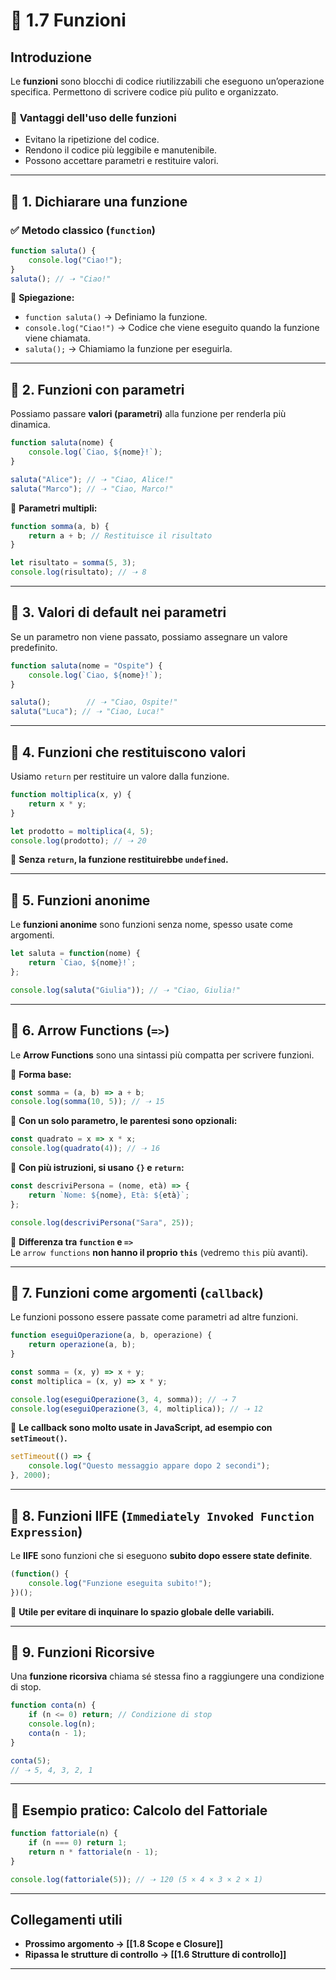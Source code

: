 # 📜 1.7 Funzioni

## Introduzione

Le **funzioni** sono blocchi di codice riutilizzabili che eseguono un’operazione specifica. Permettono di scrivere codice più pulito e organizzato.

### 📌 **Vantaggi dell'uso delle funzioni**

- Evitano la ripetizione del codice.
- Rendono il codice più leggibile e manutenibile.
- Possono accettare parametri e restituire valori.

---

## 🔹 1. Dichiarare una funzione

### ✅ **Metodo classico (`function`)**

```js
function saluta() {
    console.log("Ciao!");
}
saluta(); // ➝ "Ciao!"
```

📌 **Spiegazione:**

- `function saluta()` → Definiamo la funzione.
- `console.log("Ciao!")` → Codice che viene eseguito quando la funzione viene chiamata.
- `saluta();` → Chiamiamo la funzione per eseguirla.

---

## 🔹 2. Funzioni con parametri

Possiamo passare **valori (parametri)** alla funzione per renderla più dinamica.

```js
function saluta(nome) {
    console.log(`Ciao, ${nome}!`);
}

saluta("Alice"); // ➝ "Ciao, Alice!"
saluta("Marco"); // ➝ "Ciao, Marco!"
```

📌 **Parametri multipli:**

```js
function somma(a, b) {
    return a + b; // Restituisce il risultato
}

let risultato = somma(5, 3);
console.log(risultato); // ➝ 8
```

---

## 🔹 3. Valori di default nei parametri

Se un parametro non viene passato, possiamo assegnare un valore predefinito.

```js
function saluta(nome = "Ospite") {
    console.log(`Ciao, ${nome}!`);
}

saluta();        // ➝ "Ciao, Ospite!"
saluta("Luca"); // ➝ "Ciao, Luca!"
```

---

## 🔹 4. Funzioni che restituiscono valori

Usiamo `return` per restituire un valore dalla funzione.

```js
function moltiplica(x, y) {
    return x * y;
}

let prodotto = moltiplica(4, 5);
console.log(prodotto); // ➝ 20
```

📌 **Senza `return`, la funzione restituirebbe `undefined`.**

---

## 🔹 5. Funzioni anonime

Le **funzioni anonime** sono funzioni senza nome, spesso usate come argomenti.

```js
let saluta = function(nome) {
    return `Ciao, ${nome}!`;
};

console.log(saluta("Giulia")); // ➝ "Ciao, Giulia!"
```

---

## 🔹 6. Arrow Functions (`=>`)

Le **Arrow Functions** sono una sintassi più compatta per scrivere funzioni.

📌 **Forma base:**

```js
const somma = (a, b) => a + b;
console.log(somma(10, 5)); // ➝ 15
```

📌 **Con un solo parametro, le parentesi sono opzionali:**

```js
const quadrato = x => x * x;
console.log(quadrato(4)); // ➝ 16
```

📌 **Con più istruzioni, si usano `{}` e `return`:**

```js
const descriviPersona = (nome, età) => {
    return `Nome: ${nome}, Età: ${età}`;
};

console.log(descriviPersona("Sara", 25));
```

📌 **Differenza tra `function` e `=>`**  
Le `arrow functions` **non hanno il proprio `this`** (vedremo `this` più avanti).

---

## 🔹 7. Funzioni come argomenti (`callback`)

Le funzioni possono essere passate come parametri ad altre funzioni.

```js
function eseguiOperazione(a, b, operazione) {
    return operazione(a, b);
}

const somma = (x, y) => x + y;
const moltiplica = (x, y) => x * y;

console.log(eseguiOperazione(3, 4, somma)); // ➝ 7
console.log(eseguiOperazione(3, 4, moltiplica)); // ➝ 12
```

📌 **Le callback sono molto usate in JavaScript, ad esempio con `setTimeout()`.**

```js
setTimeout(() => {
    console.log("Questo messaggio appare dopo 2 secondi");
}, 2000);
```

---

## 🔹 8. Funzioni IIFE (`Immediately Invoked Function Expression`)

Le **IIFE** sono funzioni che si eseguono **subito dopo essere state definite**.

```js
(function() {
    console.log("Funzione eseguita subito!");
})();
```

📌 **Utile per evitare di inquinare lo spazio globale delle variabili.**

---

## 🔹 9. Funzioni Ricorsive

Una **funzione ricorsiva** chiama sé stessa fino a raggiungere una condizione di stop.

```js
function conta(n) {
    if (n <= 0) return; // Condizione di stop
    console.log(n);
    conta(n - 1);
}

conta(5);
// ➝ 5, 4, 3, 2, 1
```

---

## 📌 **Esempio pratico: Calcolo del Fattoriale**

```js
function fattoriale(n) {
    if (n === 0) return 1;
    return n * fattoriale(n - 1);
}

console.log(fattoriale(5)); // ➝ 120 (5 × 4 × 3 × 2 × 1)
```

---

## Collegamenti utili

- **Prossimo argomento → [[1.8 Scope e Closure]]**
- **Ripassa le strutture di controllo → [[1.6 Strutture di controllo]]**

---

